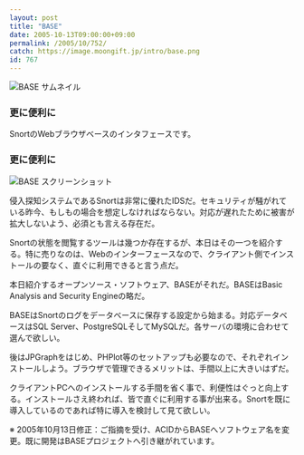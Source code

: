 ```yaml
---
layout: post
title: "BASE"
date: 2005-10-13T09:00:00+09:00
permalink: /2005/10/752/
catch: https://image.moongift.jp/intro/base.png
id: 767
---
```

 ![BASE サムネイル](https://image.moongift.jp/intro/base.s.png "BASE サムネイル")
  

### 更に便利に
  
SnortのWebブラウザベースのインタフェースです。  
<!--more-->  

### 更に便利に
  

![BASE スクリーンショット](https://image.moongift.jp/intro/base.png "BASE スクリーンショット")

  

侵入探知システムであるSnortは非常に優れたIDSだ。セキュリティが騒がれている昨今、もしもの場合を想定しなければならない。対応が遅れたために被害が拡大しないよう、必須とも言える存在だ。

  

Snortの状態を閲覧するツールは幾つか存在するが、本日はその一つを紹介する。特に売りなのは、Webのインターフェースなので、クライアント側でインストールの要なく、直ぐに利用できると言う点だ。

  

本日紹介するオープンソース・ソフトウェア、BASEがそれだ。BASEはBasic Analysis and Security Engineの略だ。

  

BASEはSnortのログをデータベースに保存する設定から始まる。対応データベースはSQL Server、PostgreSQLそしてMySQLだ。各サーバの環境に合わせて選んで欲しい。

  

後はJPGraphをはじめ、PHPlot等のセットアップも必要なので、それぞれインストールしよう。ブラウザで管理できるメリットは、手間以上に大きいはずだ。

  

クライアントPCへのインストールする手間を省く事で、利便性はぐっと向上する。インストールさえ終われば、皆で直ぐに利用する事が出来る。Snortを既に導入しているのであれば特に導入を検討して見て欲しい。

  

※ 2005年10月13日修正：ご指摘を受け、ACIDからBASEへソフトウェア名を変更。既に開発はBASEプロジェクトへ引き継がれています。

